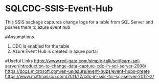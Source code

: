 # SQLCDC-SSIS-Event-Hub

This SSIS package captures change logs for a table from SQL Server and pushes them to azure event hub

#Assumptions
1. CDC is enabled for the table
2. Azure Event Hub is created in azure portal

#Useful Links
https://www.red-gate.com/simple-talk/sql/learn-sql-server/introduction-to-change-data-capture-cdc-in-sql-server-2008/
https://docs.microsoft.com/en-us/azure/event-hubs/event-hubs-create
https://www.mattmasson.com/2011/12/cdc-in-ssis-for-sql-server-2012-2/

